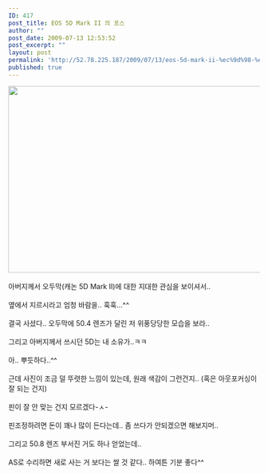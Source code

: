 ```yaml
---
ID: 417
post_title: EOS 5D Mark II 의 포스
author: ""
post_date: 2009-07-13 12:53:52
post_excerpt: ""
layout: post
permalink: 'http://52.78.225.187/2009/07/13/eos-5d-mark-ii-%ec%9d%98-%ed%8f%ac%ec%8a%a4/'
published: true
---
```

<img src="http://52.78.225.187/wp-content/uploads/1/5675157472.jpg" width="558" height="375" /><BR><BR>아버지께서 오두막(캐논 5D Mark II)에 대한 지대한 관심을 보이셔서..<BR><BR>옆에서 지르시라고 엄청 바람을.. 훅훅...^^<BR><BR>결국 사셨다.. 오두막에 50.4 렌즈가 달린 저 위풍당당한 모습을 보라..<BR><BR>그리고 아버지께서 쓰시던 5D는 내 소유가..ㅋㅋ<BR><BR>아.. 뿌듯하다..^^<BR><BR>근데 사진이 조금 덜 뚜렷한 느낌이 있는데, 원래 색감이 그런건지.. (혹은 아웃포커싱이 잘 되는 건지)<BR><BR>핀이 잘 안 맞는 건지 모르겠다-ㅅ-<BR><BR>핀조정하려면 돈이 꽤나 많이 든다는데.. 좀 쓰다가 안되겠으면 해보지머..<BR><BR>그리고 50.8 렌즈 부서진 거도 하나 얻었는데..<BR><BR>AS로 수리하면 새로 사는 거 보다는 쌀 것 같다.. 하여튼 기분 좋다^^